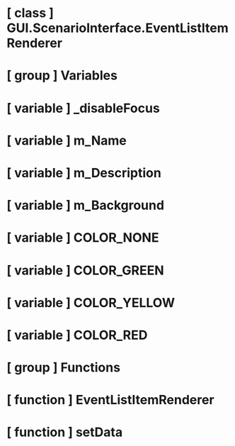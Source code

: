# [ class ] GUI.ScenarioInterface.EventListItemRenderer

# [ group ] Variables

# [ variable ] _disableFocus

# [ variable ] m_Name

# [ variable ] m_Description

# [ variable ] m_Background

# [ variable ] COLOR_NONE

# [ variable ] COLOR_GREEN

# [ variable ] COLOR_YELLOW

# [ variable ] COLOR_RED

# [ group ] Functions

# [ function ] EventListItemRenderer

# [ function ] setData


